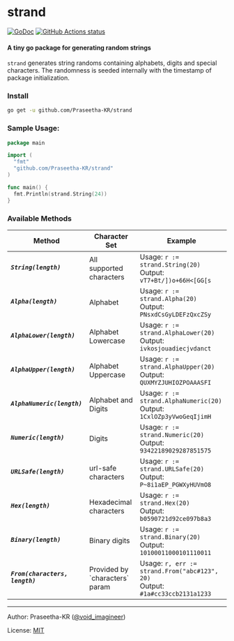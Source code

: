 # strand

[![GoDoc](https://godoc.org/github.com/Praseetha-KR/strand?status.svg)](https://godoc.org/github.com/Praseetha-KR/strand)
[![GitHub Actions status](https://github.com/Praseetha-KR/strand/workflows/Test/badge.svg)](https://github.com/Praseetha-KR/strand/actions)

#### A tiny go package for generating random strings

`strand` generates string randoms containing alphabets, digits and special characters. The randomness is seeded internally with the timestamp of package initialization.

### Install

```bash
go get -u github.com/Praseetha-KR/strand
```

### Sample Usage:

```go
package main

import (
  "fmt"
  "github.com/Praseetha-KR/strand"
)

func main() {
  fmt.Println(strand.String(24))
}
```

### Available Methods

<table>
    <thead>
        <tr>
            <th>Method</th>
            <th>Character Set</th>
            <th>Example</th>
        </tr>
    </thead>
    <tbody>
        <tr>
            <td>
                <h5><code>String(length)</code></h5>
            </td>
            <td>All supported characters</td>
            <td>
                <div>Usage: <code>r := strand.String(20)</code></div>
                <div>Output: <code>vT7+Bt/])o+66H<[GG[s</code></div>
            </td>
        </tr>
        <tr>
            <td>
                <h5><code>Alpha(length)</code></h5>
            </td>
            <td>Alphabet</td>
            <td>
                <div>Usage: <code>r := strand.Alpha(20)</code></div>
                <div>Output: <code>PNsxdCsGyLDEFzQxcZSy</code></div>
            </td>
        </tr>
        <tr>
            <td>
                <h5><code>AlphaLower(length)</code></h5>
            </td>
            <td>Alphabet Lowercase</td>
            <td>
                <div>Usage: <code>r := strand.AlphaLower(20)</code></div>
                <div>Output: <code>ivkosjouadiecjvdanct</code></div>
            </td>
        </tr>
        <tr>
            <td>
                <h5><code>AlphaUpper(length)</code></h5>
            </td>
            <td>Alphabet Uppercase</td>
            <td>
                <div>Usage: <code>r := strand.AlphaUpper(20)</code></div>
                <div>Output: <code>QUXMYZJUHIOZPOAAASFI</code></div>
            </td>
        </tr>
        <tr>
            <td>
                <h5><code>AlphaNumeric(length)</code></h5>
            </td>
            <td>Alphabet and Digits</td>
            <td>
                <div>Usage: <code>r := strand.AlphaNumeric(20)</code></div>
                <div>Output: <code>1CxlOZp3yVwoGeqIjimH</code></div>
            </td>
        </tr>
        <tr>
            <td>
                <h5><code>Numeric(length)</code></h5>
            </td>
            <td>Digits</td>
            <td>
                <div>Usage: <code>r := strand.Numeric(20)</code></div>
                <div>Output: <code>93422189029287851575</code></div>
            </td>
        </tr>
        <tr>
            <td>
                <h5><code>URLSafe(length)</code></h5>
            </td>
            <td>url-safe characters</td>
            <td>
                <div>Usage: <code>r := strand.URLSafe(20)</code></div>
                <div>Output: <code>P~8i1aEP_PGWXyHUVmO8</code></div>
            </td>
        </tr>
        <tr>
            <td>
                <h5><code>Hex(length)</code></h5>
            </td>
            <td>Hexadecimal characters</td>
            <td>
                <div>Usage: <code>r := strand.Hex(20)</code></div>
                <div>Output: <code>b0590721d92ce097b8a3</code></div>
            </td>
        </tr>
        <tr>
            <td>
                <h5><code>Binary(length)</code></h5>
            </td>
            <td>Binary digits</td>
            <td>
                <div>Usage: <code>r := strand.Binary(20)</code></div>
                <div>Output: <code>10100011000101110011</code></div>
            </td>
        </tr>
        <tr>
            <td>
                <h5><code>From(characters, length)</code></h5>
            </td>
            <td>Provided by `characters` param</td>
            <td>
                <div>Usage: <code>r, err := strand.From("abc#123", 20)</code></div>
                <div>Output: <code>#1a#cc33ccb2131a1233</code></div>
            </td>
        </tr>
    </tbody>
</table>


---

Author: Praseetha-KR ([@void_imagineer](https://twitter.com/void_imagineer))

License: [MIT](LICENSE)
